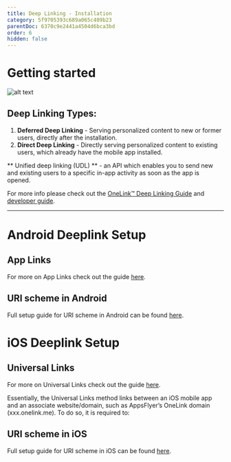 ```yaml
---
title: Deep Linking - Installation
category: 5f9705393c689a065c409b23
parentDoc: 6370c9e2441a4504d6bca3bd
order: 6
hidden: false
---
```


# Getting started

    
![alt text](https://massets.appsflyer.com/wp-content/uploads/2018/03/21101417/app-installed-Recovered.png "")


## Deep Linking Types:
1. **Deferred Deep Linking** - Serving personalized content to new or former users, directly after the installation. 
2. **Direct Deep Linking** - Directly serving personalized content to existing users, which already have the mobile app installed.

** Unified deep linking (UDL) ** - an  API which enables you to send new and existing users to a specific in-app activity as soon as the app is opened.

For more info please check out the [OneLink™ Deep Linking Guide](https://support.appsflyer.com/hc/en-us/articles/208874366-OneLink-Deep-Linking-Guide#Intro) and [developer guide](https://dev.appsflyer.com/hc/docs/getting-started-1).

---

#  Android Deeplink Setup
    
## App Links
For more on App Links check out the guide [here](https://dev.appsflyer.com/hc/docs/initial-setup-for-deep-linking-and-deferred-deep-linking#procedures-for-android-app-links).

##  URI scheme in Android

Full setup guide for URI scheme in Android can be found [here](https://dev.appsflyer.com/hc/docs/initial-setup-for-deep-linking-and-deferred-deep-linking#procedures-for-uri-scheme).

#  iOS Deeplink Setup

## Universal Links 

For more on Universal Links check out the guide [here](https://dev.appsflyer.com/hc/docs/initial-setup-2#procedures-for-ios-universal-links).
    
Essentially, the Universal Links method links between an iOS mobile app and an associate website/domain, such as AppsFlyer’s OneLink domain (xxx.onelink.me). To do so, it is required to:

## URI scheme in iOS

Full setup guide for URI scheme in iOS can be found [here](https://dev.appsflyer.com/hc/docs/initial-setup-2#procedures-for-uri-scheme).
